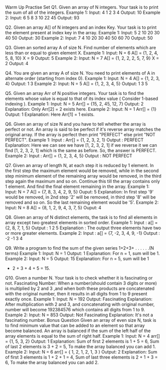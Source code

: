 ﻿Warm Up Practise Set
Q1. Given an array of N integers. Your task is to print the sum of all of the integers.
Example 1:
Input:
4
1 2 3 4
Output:
10
Example 2:
Input:
6
5 8 3 10 22 45
Output:
93

Q2. Given an array A[] of N integers and an index Key. Your task is to print the element present at
index key in the array.
Example 1:
Input:
5 2
10 20 30 40 50
Output:
30
Example 2:
Input:
7 4
10 20 30 40 50 60 70
Output:
50

Q3. Given an sorted array A of size N. Find number of elements which are less than or equal to given
element X.
Example 1:
Input:
N = 6
A[] = {1, 2, 4, 5, 8, 10}
X = 9
Output:
5
Example 2:
Input:
N = 7
A[] = {1, 2, 2, 2, 5, 7, 9}
X = 2
Output:
4

Q4. You are given an array A of size N. You need to print elements of A in alternate order (starting
from index 0).
Example 1:
Input:
N = 4
A[] = {1, 2, 3, 4}
Output:
1 3
Example 2:
Input:
N = 5
A[] = {1, 2, 3, 4, 5}
Output:
1 3 5

Q5. Given an array Arr of N positive integers. Your task is to find the elements whose value is equal
to that of its index value ( Consider 1-based indexing ).
Example 1:
Input:
N = 5
Arr[] = {15, 2, 45, 12, 7}
Output: 2
Explanation: Only Arr[2] = 2 exists here.
Example 2:
Input:
N = 1
Arr[] = {1}
Output: 1
Explanation: Here Arr[1] = 1 exists.

Q6. Given an array of size N and you have to tell whether the array is perfect or not. An array is said
to be perfect if it's reverse array matches the original array. If the array is perfect then print
"PERFECT" else print "NOT PERFECT".
Example 1:
Input : Arr[] = {1, 2, 3, 2, 1}
Output : PERFECT
Explanation:
Here we can see we have [1, 2, 3, 2, 1]
if we reverse it we can find [1, 2, 3, 2, 1]
which is the same as before.
So, the answer is PERFECT.
Example 2:
Input : Arr[] = {1, 2, 3, 4, 5}
Output : NOT PERFECT

Q7. Given an array of length N, at each step it is reduced by 1 element. In the first step the maximum
element would be removed, while in the second step minimum element of the remaining array would
be removed, in the third step again the maximum and so on. Continue this till the array contains only 1
element. And find the final element remaining in the array.
Example 1:
Input:
N = 7
A[] = {7, 8, 3, 4, 2, 9, 5}
Ouput:
5
Explanation:
In first step '9' would be removed, in 2nd step
'2' will be removed, in third step '8' will be
removed and so on. So the last remaining
element would be '5'.
Example 2:
Input:
N = 8
A[] = {8, 1, 2, 9, 4, 3, 7, 5}
Ouput:
4

Q8. Given an array of N distinct elements, the task is to find all elements in array except two greatest
elements in sorted order.
Example 1:
Input :
a[] = {2, 8, 7, 1, 5}
Output :
1 2 5
Explanation :
The output three elements have two or
more greater elements.
Example 2:
Input :
a[] = {7, -2, 3, 4, 9, -1}
Output :
-2 -1 3 4

Q9. Write a program to find the sum of the given series 1+2+3+ . . . . . .(N terms)
Example 1:
Input:
N = 1
Output: 1
Explanation: For n = 1, sum will be 1.
Example 2:
Input:
N = 5
Output: 15
Explanation: For n = 5, sum will be 1
+ 2 + 3 + 4 + 5 = 15.

Q10. Given a number N. Your task is to check whether it is fascinating or not.
Fascinating Number: When a number(should contain 3 digits or more) is multiplied by 2 and 3 ,and
when both these products are concatenated with the original number, then it results in all digits from 1
to 9 present exactly once.
Example 1:
Input:
N = 192
Output: Fascinating
Explanation: After multiplication with 2
and 3, and concatenating with original
number, number will become 192384576
which contains all digits from 1 to 9.
Example 2:
Input:
N = 853
Output: Not Fascinating
Explanation: It's not a fascinating
number.
Bonus Question
Given an array of even size N, task is to find minimum value that can be added to an element so that
array become balanced. An array is balanced if the sum of the left half of the array elements is equal
to the sum of right half.
Example 1:
Input:
N = 4
arr[] = {1, 5, 3, 2}
Output: 1
Explanation:
Sum of first 2 elements is 1 + 5 = 6,
Sum of last 2 elements is 3 + 2 = 5,
To make the array balanced you can add 1.
Example 2:
Input:
N = 6
arr[] = { 1, 2, 1, 2, 1, 3 }
Output: 2
Explanation:
Sum of first 3 elements is 1 + 2 + 1 = 4,
Sum of last three elements is 2 + 1 + 3 = 6,
To make the array balanced you can add 2.